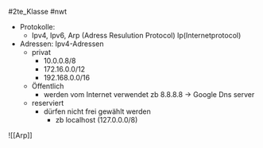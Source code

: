 #2te_Klasse #nwt
- Protokolle: 
	- Ipv4, Ipv6, Arp (Adress Resulution Protocol) Ip(Internetprotocol)
- Adressen: Ipv4-Adressen
	- privat
		- 10.0.0.8/8
		- 172.16.0.0/12
		- 192.168.0.0/16
	- Öffentlich 
		- werden vom Internet verwendet zb 8.8.8.8 → Google Dns server 
	- reserviert
		- dürfen nicht frei gewählt werden 
			- zb localhost (127.0.0.0/8)

![[Arp]]